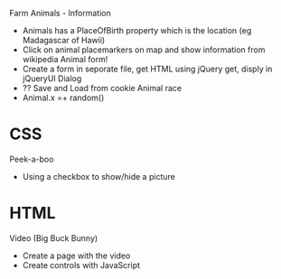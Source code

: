 Farm Animals - Information
+ Animals has a PlaceOfBirth property which is the location (eg Madagascar of Hawii)
+ Click on animal placemarkers on map and show information from wikipedia
Animal form!
+ Create a form in seporate file, get HTML using jQuery get, disply in jQueryUI Dialog
+ ?? Save and Load from cookie
Animal race
+ Animal.x =+ random()

# CSS
Peek-a-boo
+ Using a checkbox to show/hide a picture

# HTML
Video (Big Buck Bunny)
+ Create a page with the video
+ Create controls with JavaScript
